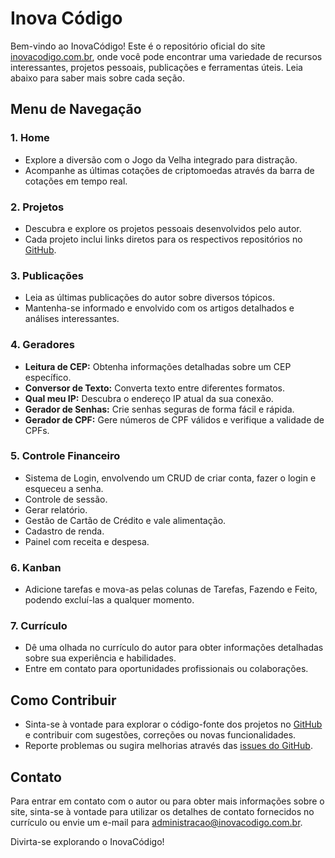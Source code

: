# Inova Código

Bem-vindo ao InovaCódigo! Este é o repositório oficial do site <a href="https://www.inovacodigo.com.br" target="_blank">inovacodigo.com.br</a>, onde você pode encontrar uma variedade de recursos interessantes, projetos pessoais, publicações e ferramentas úteis. Leia abaixo para saber mais sobre cada seção.

## Menu de Navegação

### 1. **Home**
   - Explore a diversão com o Jogo da Velha integrado para distração.
   - Acompanhe as últimas cotações de criptomoedas através da barra de cotações em tempo real.

### 2. **Projetos**
   - Descubra e explore os projetos pessoais desenvolvidos pelo autor.
   - Cada projeto inclui links diretos para os respectivos repositórios no <a href="https://github.com/MatheusAvelar" target="_blank">GitHub</a>.

### 3. **Publicações**
   - Leia as últimas publicações do autor sobre diversos tópicos.
   - Mantenha-se informado e envolvido com os artigos detalhados e análises interessantes.

### 4. **Geradores**
   - **Leitura de CEP:** Obtenha informações detalhadas sobre um CEP específico.
   - **Conversor de Texto:** Converta texto entre diferentes formatos.
   - **Qual meu IP:** Descubra o endereço IP atual da sua conexão.
   - **Gerador de Senhas:** Crie senhas seguras de forma fácil e rápida.
   - **Gerador de CPF:** Gere números de CPF válidos e verifique a validade de CPFs.

### 5. **Controle Financeiro**
   - Sistema de Login, envolvendo um CRUD de criar conta, fazer o login e esqueceu a senha.
   - Controle de sessão.
   - Gerar relatório.
   - Gestão de Cartão de Crédito e vale alimentação.
   - Cadastro de renda.
   - Painel com receita e despesa.

### 6. **Kanban**
   - Adicione tarefas e mova-as pelas colunas de Tarefas, Fazendo e Feito, podendo excluí-las a qualquer momento.

### 7. **Currículo**
   - Dê uma olhada no currículo do autor para obter informações detalhadas sobre sua experiência e habilidades.
   - Entre em contato para oportunidades profissionais ou colaborações.

## Como Contribuir

- Sinta-se à vontade para explorar o código-fonte dos projetos no <a href="https://github.com/MatheusAvelar" target="_blank">GitHub</a> e contribuir com sugestões, correções ou novas funcionalidades.
- Reporte problemas ou sugira melhorias através das <a href="https://github.com/usuario/inovacodigo/issues" target="_blank">issues do GitHub</a>.

## Contato

Para entrar em contato com o autor ou para obter mais informações sobre o site, sinta-se à vontade para utilizar os detalhes de contato fornecidos no currículo ou envie um e-mail para <a href="mailto:administracao@inovacodigo.com.br">administracao@inovacodigo.com.br</a>.

Divirta-se explorando o InovaCódigo!